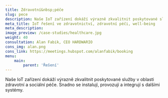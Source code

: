```yaml
---
title: Zdravotní&nbsp;péče
slug: pece
description: Naše IoT zařízení dokáží výrazně zkvalitnit poskytované služby v oblasti zdravotní a sociální péče.
meta_title: IoT řešení ve zdravotnictví, zdravotní péči, well-being
meta_description: 
image_preview: /case-studies/healthcare.jpg
weight: 40
consultation: Alan Fabik, CEO HARDWARIO
cons_img: alan.png
cons_link: https://meetings.hubspot.com/alanfabik/booking
menu:
    main:
        parent: 'Řešení'
---
```


Naše IoT zařízení dokáží výrazně zkvalitnit poskytované služby v oblasti zdravotní a sociální péče. Snadno se instalují, provozují a integrují s dalšími systémy.